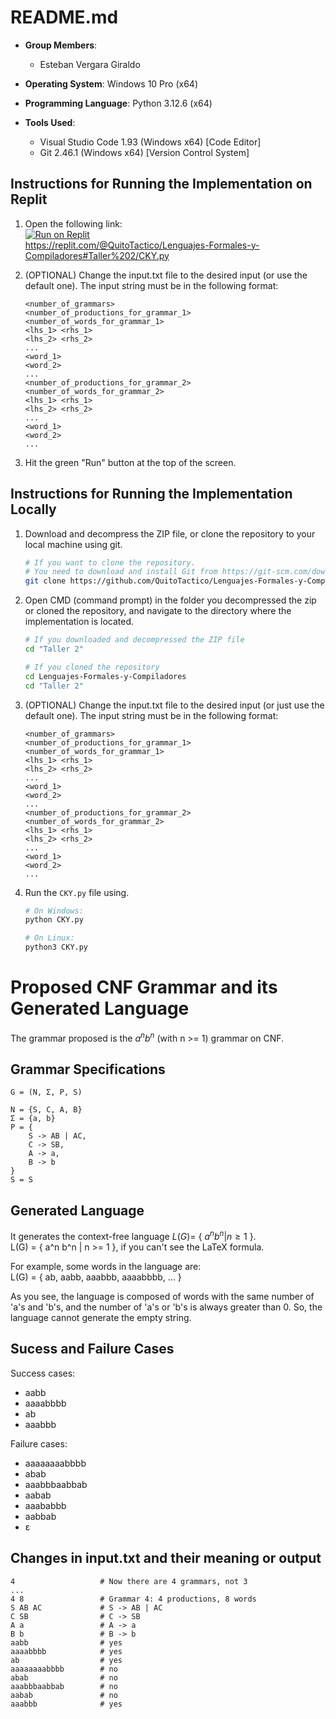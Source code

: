 # README.md

- **Group Members**: 
  - Esteban Vergara Giraldo

- **Operating System**: Windows 10 Pro (x64)
- **Programming Language**: Python 3.12.6 (x64)
- **Tools Used**: 
  - Visual Studio Code 1.93 (Windows x64) [Code Editor]
  - Git 2.46.1 (Windows x64) [Version Control System]

## Instructions for Running the Implementation on Replit

1. Open the following link:   
[![Run on Replit](https://replit.com/badge)](https://replit.com/@QuitoTactico/Lenguajes-Formales-y-Compiladores#Taller%202/CKY.py)  
https://replit.com/@QuitoTactico/Lenguajes-Formales-y-Compiladores#Taller%202/CKY.py

2. (OPTIONAL) Change the input.txt file to the desired input (or use the default one). The input string must be in the following format:

    ```
    <number_of_grammars>
    <number_of_productions_for_grammar_1> <number_of_words_for_grammar_1>
    <lhs_1> <rhs_1>
    <lhs_2> <rhs_2>
    ...
    <word_1>
    <word_2>
    ...
    <number_of_productions_for_grammar_2> <number_of_words_for_grammar_2>
    <lhs_1> <rhs_1>
    <lhs_2> <rhs_2>
    ...
    <word_1>
    <word_2>
    ...
    ```

3. Hit the green "Run" button at the top of the screen.

## Instructions for Running the Implementation Locally

1. Download and decompress the ZIP file, or clone the repository to your local machine using git.

    ```bash
    # If you want to clone the repository.
    # You need to download and install Git from https://git-scm.com/downloads
    git clone https://github.com/QuitoTactico/Lenguajes-Formales-y-Compiladores
    ```

2. Open CMD (command prompt) in the folder you decompressed the zip or cloned the repository, and navigate to the directory where the implementation is located.

    ```bash
    # If you downloaded and decompressed the ZIP file
    cd "Taller 2"
    ```

    ```bash
    # If you cloned the repository
    cd Lenguajes-Formales-y-Compiladores
    cd "Taller 2"
    ```

4. (OPTIONAL) Change the input.txt file to the desired input (or just use the default one). The input string must be in the following format:

    ```
    <number_of_grammars>
    <number_of_productions_for_grammar_1> <number_of_words_for_grammar_1>
    <lhs_1> <rhs_1>
    <lhs_2> <rhs_2>
    ...
    <word_1>
    <word_2>
    ...
    <number_of_productions_for_grammar_2> <number_of_words_for_grammar_2>
    <lhs_1> <rhs_1>
    <lhs_2> <rhs_2>
    ...
    <word_1>
    <word_2>
    ...
    ```

5. Run the `CKY.py` file using.
    
    ```bash
    # On Windows:
    python CKY.py
    ```

    ```bash
    # On Linux:
    python3 CKY.py
    ```

# Proposed CNF Grammar and its Generated Language

The grammar proposed is the $a^n b^n$ (with n >= 1) grammar on CNF.

## Grammar Specifications
```
G = (N, Σ, P, S)

N = {S, C, A, B}  
Σ = {a, b}  
P = {  
    S -> AB | AC,  
    C -> SB,  
    A -> a,  
    B -> b  
}  
S = S  
```
## Generated Language

It generates the context-free language $L(G) =$ { $a^n b^n | n \geq 1$ }.  
L(G) = { a^n b^n | n >= 1 }, if you can't see the LaTeX formula.


For example, some words in the language are:  
L(G) = { ab, aabb, aaabbb, aaaabbbb, ... }

As you see, the language is composed of words with the same number of 'a's and 'b's, and the number of 'a's or 'b's is always greater than 0. So, the language cannot generate the empty string.

## Sucess and Failure Cases

Success cases:
- aabb
- aaaabbbb
- ab
- aaabbb

Failure cases:
- aaaaaaaabbbb
- abab
- aaabbbaabbab
- aabab
- aaababbb
- aabbab
- ε


## Changes in input.txt and their meaning or output

```
4                   # Now there are 4 grammars, not 3
...
4 8                 # Grammar 4: 4 productions, 8 words
S AB AC             # S -> AB | AC
C SB                # C -> SB
A a                 # A -> a
B b                 # B -> b
aabb                # yes
aaaabbbb            # yes
ab                  # yes
aaaaaaaabbbb        # no
abab                # no
aaabbbaabbab        # no
aabab               # no
aaabbb              # yes
```